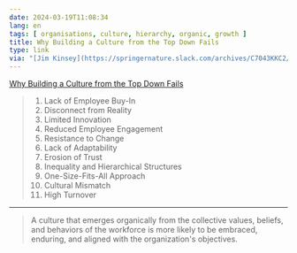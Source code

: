 ```yaml
---
date: 2024-03-19T11:08:34
lang: en
tags: [ organisations, culture, hierarchy, organic, growth ]
title: Why Building a Culture from the Top Down Fails
type: link
via: "[Jim Kinsey](https://springernature.slack.com/archives/C7043KKC2/p1710839379210679)"
---
```


[Why Building a Culture from the Top Down Fails](https://www.linkedin.com/pulse/why-building-culture-from-top-down-fails-quintin-eason/)

> 1. Lack of Employee Buy-In
> 2. Disconnect from Reality
> 3. Limited Innovation
> 4. Reduced Employee Engagement
> 5. Resistance to Change
> 6. Lack of Adaptability
> 7. Erosion of Trust
> 8. Inequality and Hierarchical Structures
> 9. One-Size-Fits-All Approach
> 10. Cultural Mismatch
> 11. High Turnover

---

> A culture that emerges organically from the collective values, beliefs, and behaviors of the workforce is more likely to be embraced, enduring, and aligned with the organization's objectives.
